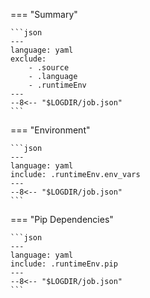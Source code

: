 === "Summary"

    ```json
    ---
    language: yaml
    exclude:
        - .source
        - .language
        - .runtimeEnv
    ---
    --8<-- "$LOGDIR/job.json"
    ```

=== "Environment"

    ```json
    ---
    language: yaml
    include: .runtimeEnv.env_vars
    ---
    --8<-- "$LOGDIR/job.json"
    ```

=== "Pip Dependencies"

    ```json
    ---
    language: yaml
    include: .runtimeEnv.pip
    ---
    --8<-- "$LOGDIR/job.json"
    ```

